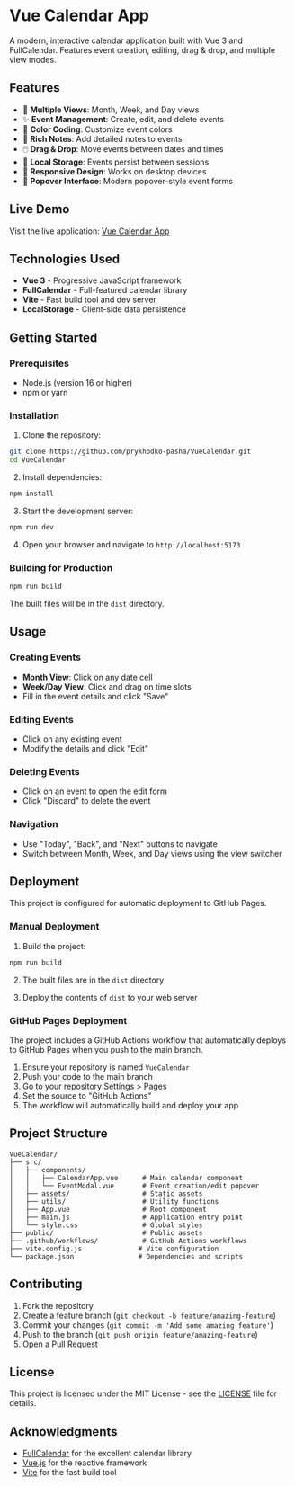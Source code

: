 # Vue Calendar App

A modern, interactive calendar application built with Vue 3 and FullCalendar. Features event creation, editing, drag & drop, and multiple view modes.

## Features

- 📅 **Multiple Views**: Month, Week, and Day views
- ✨ **Event Management**: Create, edit, and delete events
- 🎨 **Color Coding**: Customize event colors
- 📝 **Rich Notes**: Add detailed notes to events
- 🖱️ **Drag & Drop**: Move events between dates and times
- 💾 **Local Storage**: Events persist between sessions
- 📱 **Responsive Design**: Works on desktop devices
- 🎯 **Popover Interface**: Modern popover-style event forms

## Live Demo

Visit the live application: [Vue Calendar App](https://prykhodko-pasha.github.io/VueCalendar/)

## Technologies Used

- **Vue 3** - Progressive JavaScript framework
- **FullCalendar** - Full-featured calendar library
- **Vite** - Fast build tool and dev server
- **LocalStorage** - Client-side data persistence

## Getting Started

### Prerequisites

- Node.js (version 16 or higher)
- npm or yarn

### Installation

1. Clone the repository:
```bash
git clone https://github.com/prykhodko-pasha/VueCalendar.git
cd VueCalendar
```

2. Install dependencies:
```bash
npm install
```

3. Start the development server:
```bash
npm run dev
```

4. Open your browser and navigate to `http://localhost:5173`

### Building for Production

```bash
npm run build
```

The built files will be in the `dist` directory.

## Usage

### Creating Events
- **Month View**: Click on any date cell
- **Week/Day View**: Click and drag on time slots
- Fill in the event details and click "Save"

### Editing Events
- Click on any existing event
- Modify the details and click "Edit"

### Deleting Events
- Click on an event to open the edit form
- Click "Discard" to delete the event

### Navigation
- Use "Today", "Back", and "Next" buttons to navigate
- Switch between Month, Week, and Day views using the view switcher

## Deployment

This project is configured for automatic deployment to GitHub Pages.

### Manual Deployment

1. Build the project:
```bash
npm run build
```

2. The built files are in the `dist` directory

3. Deploy the contents of `dist` to your web server

### GitHub Pages Deployment

The project includes a GitHub Actions workflow that automatically deploys to GitHub Pages when you push to the main branch.

1. Ensure your repository is named `VueCalendar`
2. Push your code to the main branch
3. Go to your repository Settings > Pages
4. Set the source to "GitHub Actions"
5. The workflow will automatically build and deploy your app

## Project Structure

```
VueCalendar/
├── src/
│   ├── components/
│   │   ├── CalendarApp.vue      # Main calendar component
│   │   └── EventModal.vue       # Event creation/edit popover
│   ├── assets/                  # Static assets
│   ├── utils/                   # Utility functions
│   ├── App.vue                  # Root component
│   ├── main.js                  # Application entry point
│   └── style.css                # Global styles
├── public/                      # Public assets
├── .github/workflows/           # GitHub Actions workflows
├── vite.config.js              # Vite configuration
└── package.json                # Dependencies and scripts
```

## Contributing

1. Fork the repository
2. Create a feature branch (`git checkout -b feature/amazing-feature`)
3. Commit your changes (`git commit -m 'Add some amazing feature'`)
4. Push to the branch (`git push origin feature/amazing-feature`)
5. Open a Pull Request

## License

This project is licensed under the MIT License - see the [LICENSE](LICENSE) file for details.

## Acknowledgments

- [FullCalendar](https://fullcalendar.io/) for the excellent calendar library
- [Vue.js](https://vuejs.org/) for the reactive framework
- [Vite](https://vitejs.dev/) for the fast build tool
